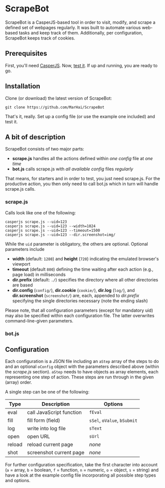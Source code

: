 # ScrapeBot
ScrapeBot is a CasperJS-based tool in order to visit, modify, and scrape a defined set of webpages regularly. It was built to automate various web-based tasks and keep track of them. Additionally, per configuration, ScrapeBot keeps track of cookies.

## Prerequisites
First, you'll need [CasperJS](http://casperjs.org/). Now, [test it](http://docs.casperjs.org/en/latest/quickstart.html). If up and running, you are ready to go.

## Installation
Clone (or download) the latest version of ScrapeBot:

```
git clone https://github.com/MarHai/ScrapeBot
```

That's it, really. Set up a config file (or use the example one included) and test it.

## A bit of description
ScrapeBot consists of two major parts:
* **scrape.js** handles all the actions defined within _one config_ file at _one time_
* **bot.js** calls scrape.js with _all available config_ files _regularly_

That means, for starters and in order to test, you just need scrape.js.
For the productive action, you then only need to call bot.js which in turn will handle scrape.js calls.

### scrape.js
Calls look like one of the following:
```
casperjs scrape.js --uid=123
casperjs scrape.js --uid=123 --width=1024
casperjs scrape.js --uid=123 --timeout=1500
casperjs scrape.js --uid=123 --dir.screenshot=img/
```
While the `uid` parameter is obligatory, the others are optional. Optional parameters include
* **width** (default: `1280`) and **height** (`720`) indicating the emulated browser's viewport
* **timeout** (default `800`) defining the time waiting after each action (e.g., page load) in milliseconds
* **dir.prefix** (default: `./`) specifies the directory where all other directories are based
* **dir.config** (`config/`), **dir.cookie** (`cookie/`), **dir.log** (`log/`), and **dir.screenshot** (`screenshot/`) are, each, appended to _dir.prefix_ specifying the single directories necessary (note the ending slash)

Please note, that all configuration parameters (except for mandatory uid) may also be specified within each configuration file. The latter overwrites command-line-given parameters.

### bot.js

## Configuration
Each configuration is a JSON file including an `aStep` array of the steps to do and an optional `oConfig` object with the parameters described above (within the _scrape.js_ section). `aStep` needs to have objects as array elements, each representing one step of action. These steps are run through in the given (array) order.

A single step can be one of the following:

| Type | Description | Options |
|------|-------------|---------|
|eval  |call JavaScript function |`fEval`|
|fill  |fill form (field) |`sSel`, `oValue`, `bSubmit`|
|log   |write into log file |`sText`|
|open  |open URL |`sUrl`|
|reload|reload current page |_none_|
|shot  |screenshot current page |_none_|

For further configuration specification, take the first character into account (`a` = array, `b` = boolean, `f` = function, `n` = numeric, `o` = object, `s` = string) and have a look at the example config file incorporating all possible step types and options.
